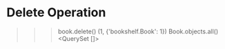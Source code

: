 # Delete Operation

>>> book.delete()
(1, {'bookshelf.Book': 1})
>>> Book.objects.all()
<QuerySet []>